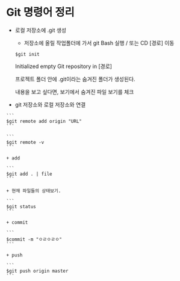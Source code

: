 
# Git 명령어 정리
    
  + 로컬 저장소에 .git 생성
     + 저장소에 올릴 작업폴더에 가서 git Bash 실행 / 또는 CD [경로] 이동
    
    ```
    $git init
    ```
    
    Initialized empty Git repository in [경로] 

    프로젝트 폴더 안에 .git이라는 숨겨진 폴더가 생성된다.

    내용을 보고 싶다면, 보기에서 숨겨진 파일 보기를 체크


   + git 저장소와 로컬 저장소와 연결
   
    ```
    $git remote add origin "URL"
    ```
    
    ```
    $git remote -v
    ```
    
    + add 
    
    ```
    $git add . | file
    ```

    + 현재 파일들의 상태보기.
    
    ```
    $git status
    ```
    
    + commit
    
    ```
    $commit -m "ㅇㄹㅇㄹㅇ"
    ```
    
    + push
    
    ```
    $git push origin master
    ```


